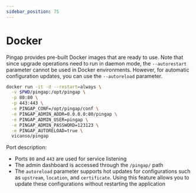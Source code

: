 ```yaml
---
sidebar_position: 75
---
```


# Docker

Pingap provides pre-built Docker images that are ready to use. Note that since upgrade operations need to run in daemon mode, the `--autorestart` parameter cannot be used in Docker environments. However, for automatic configuration updates, you can use the `--autoreload` parameter.

```bash
docker run -it -d --restart=always \
  -v $PWD/pingap:/opt/pingap \
  -p 80:80 \
  -p 443:443 \
  -e PINGAP_CONF=/opt/pingap/conf \
  -e PINGAP_ADMIN_ADDR=0.0.0.0:80/pingap \
  -e PINGAP_ADMIN_USER=pingap \
  -e PINGAP_ADMIN_PASSWORD=123123 \
  -e PINGAP_AUTORELOAD=true \
  vicanso/pingap
```

Port description:
- Ports `80` and `443` are used for service listening
- The admin dashboard is accessed through the `/pingap/` path
- The `autoreload` parameter supports hot updates for configurations such as `upstream`, `location`, and `certificate`. Using this feature allows you to update these configurations without restarting the application
